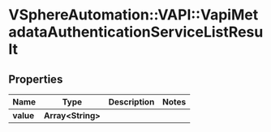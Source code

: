 # VSphereAutomation::VAPI::VapiMetadataAuthenticationServiceListResult

## Properties
Name | Type | Description | Notes
------------ | ------------- | ------------- | -------------
**value** | **Array&lt;String&gt;** |  | 


